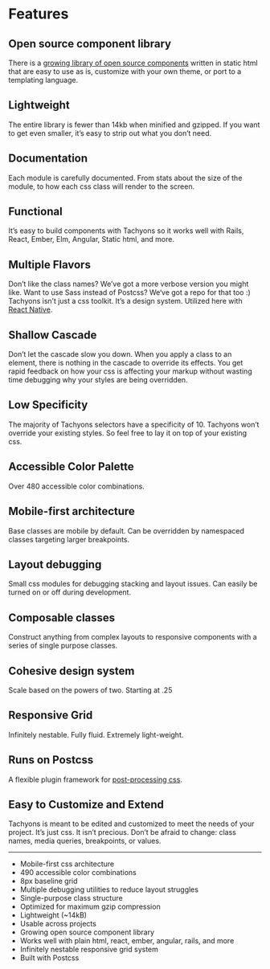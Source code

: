 # Features

## Open source component library

There is a [growing library of open source components](http://tachyons.io/components/) written in static html that are easy to use as is, customize with your own theme, or port to a templating language.

## Lightweight

The entire library is fewer than 14kb when minified and gzipped.
If you want to get even smaller, it’s easy to strip out what you don’t need.

## Documentation

Each module is carefully documented.
From stats about the size of the module, to how each css class will render to the screen.

## Functional

It’s easy to build components with Tachyons so it works well with Rails, React, Ember, Elm, Angular, Static html, and more.

## Multiple Flavors

Don’t like the class names? We’ve got a more verbose version you might like.
Want to use Sass instead of Postcss? We‘ve got a repo for that too :)
Tachyons isn’t just a css toolkit. It’s a design system.
Utilized here with [React Native](https://github.com/tachyons-css/react-native-style-tachyons).

## Shallow Cascade

Don’t let the cascade slow you down.
When you apply a class to an element, there is nothing in the cascade to override its effects.
You get rapid feedback on how your css is affecting your markup without wasting time debugging why your styles are being overridden.

## Low Specificity

The majority of Tachyons selectors have a specificity of 10.
Tachyons won’t override your existing styles.
So feel free to lay it on top of your existing css.

## Accessible Color Palette

Over 480 accessible color combinations.

## Mobile-first architecture

Base classes are mobile by default.
Can be overridden by namespaced classes targeting larger breakpoints.

## Layout debugging

Small css modules for debugging stacking and layout issues.
Can easily be turned on or off during development.

## Composable classes

Construct anything from complex layouts to responsive components with a series of single purpose classes.

## Cohesive design system

Scale based on the powers of two. Starting at .25

## Responsive Grid

Infinitely nestable. Fully fluid. Extremely light-weight.

## Runs on Postcss

A flexible plugin framework for [post-processing css](https://github.com/postcss/postcss).

## Easy to Customize and Extend

Tachyons is meant to be edited and customized to meet the needs of your project.
It’s just css. It isn’t precious.
Don’t be afraid to change: class names, media queries, breakpoints, or values.

***

* Mobile-first css architecture
* 490 accessible color combinations
* 8px baseline grid
* Multiple debugging utilities to reduce layout struggles
* Single-purpose class structure
* Optimized for maximum gzip compression
* Lightweight (~14kB)
* Usable across projects
* Growing open source component library
* Works well with plain html, react, ember, angular, rails, and more
* Infinitely nestable responsive grid system
* Built with Postcss
